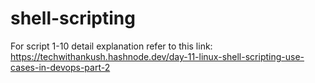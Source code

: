 # shell-scripting

For script 1-10 detail explanation refer to this link: https://techwithankush.hashnode.dev/day-11-linux-shell-scripting-use-cases-in-devops-part-2 
